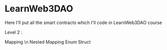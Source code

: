 # LearnWeb3DAO
Here I'll put all the smart contracts which I'll code in LearnWeb3DAO course

Level 2 : 

Mapping \n
Nested Mapping
Enum
Struct
